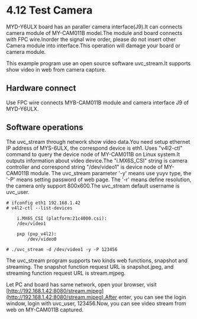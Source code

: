 # 4.12 Test Camera

MYD-Y6ULX board has an paraller camera interface(J9).It can connects camera module of MY-CAM011B model.The module and board connects with FPC wire.Inorder the signal wire order, please do not insert other Camera module  into interface.This operation will damage your board or camera module.

This example program use an open source software uvc_stream.It supports show video in web from camera capture.

## Hardware connect

Use FPC wire connects MYB-CAM011B module and camera interface J9 of MYD-Y6ULX.

## Software operations

The uvc_stream through network show video data.You need setup ethernet IP address of MYS-6ULX, the correspond device is eth1. Uses "v4l2-ctl" command to query the device node of MY-CAM011B on Linux system.It outputs information about video device.The "i.MX6S_CSI" string is camera controller and correspond string "/dev/video1" is device node of MY-CAM011B module. The uvc_stream parameter '-y' means use yuyv type, the '-P' means setting password of web page. The '-r' means define resolution, the camera only support 800x600.The uvc_stream default username is uvc_user.
```
# ifconfig eth1 192.168.1.42
# v4l2-ctl --list-devices
 
    i.MX6S_CSI (platform:21c4000.csi):
    /dev/video1

    pxp (pxp_v4l2):
        /dev/video0

# ./uvc_stream -d /dev/video1 -y -P 123456
```

The uvc_stream program supports two kinds web functions, snapshot and streaming. The snapshot function request URL is snapshot.jpeg, and streaming function request URL is stream.mjpeg.

Let PC and board has same network, open your browser, visit [http://192.168.1.42:8080/stream.mjpeg](http://192.168.1.42:8080/stream.mjpeg).After enter, you can see the login window, login with uvc_user, 123456.Now, you can see video stream from web on MY-CAM011B captured.

